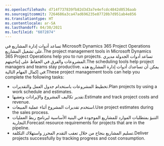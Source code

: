 ```yaml
---
ms.openlocfilehash: d714f737839fb82d3d3a7e4efcdc4842d0536aab
ms.sourcegitcommit: 7264686a3ca47ad696235e87720b7d951ab4e856
ms.translationtype: HT
ms.contentlocale: ar-SA
ms.lasthandoff: 04/30/2021
ms.locfileid: "6072874"
---
```

<span data-ttu-id="4dba7-101">تساعد أدوات إدارة المشاريع في Microsoft Dynamics 365 Project Operations على تشغيل المشاريع.</span><span class="sxs-lookup"><span data-stu-id="4dba7-101">The project management tools in Microsoft Dynamics 365 Project Operations help you to run projects.</span></span> <span data-ttu-id="4dba7-102">تساعد أدوات الجدولة مديري المشروعات والفرق في الحفاظ على إنتاجيتهم.</span><span class="sxs-lookup"><span data-stu-id="4dba7-102">The scheduling tools help project managers and teams stay productive.</span></span> <span data-ttu-id="4dba7-103">يمكن أن تساعدك أدوات إدارة المشاريع هذه في إكمال المهام التالية:</span><span class="sxs-lookup"><span data-stu-id="4dba7-103">These project management tools can help you complete the following tasks:</span></span>

- <span data-ttu-id="4dba7-104">تخطيط المشروعات باستخدام جدول العمل والتقديرات.</span><span class="sxs-lookup"><span data-stu-id="4dba7-104">Plan projects by using a work schedule and estimates.</span></span>
- <span data-ttu-id="4dba7-105">تقدير تكاليف المشروع والإيرادات وتعقبها.</span><span class="sxs-lookup"><span data-stu-id="4dba7-105">Estimate and track project costs and revenue.</span></span>
- <span data-ttu-id="4dba7-106">استخدم تقديرات المشروع أثناء عملية المبيعات.</span><span class="sxs-lookup"><span data-stu-id="4dba7-106">Use project estimates during the sales process.</span></span>
- <span data-ttu-id="4dba7-107">التنبؤ بمتطلبات الموارد للمشاريع الموجودة في البنية الأساسية لبرنامج ربط العمليات التجارية.</span><span class="sxs-lookup"><span data-stu-id="4dba7-107">Forecast resource requirements for projects that are in the pipeline.</span></span>
- <span data-ttu-id="4dba7-108">تسليم المشاريع بنجاح من خلال تعقب التقدم المحرز واستهلاك التكلفة.</span><span class="sxs-lookup"><span data-stu-id="4dba7-108">Deliver projects successfully by tracking progress and cost consumption.</span></span>

